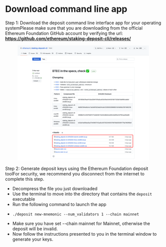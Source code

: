 # Download command line app



Step 1: Download the deposit command line interface app for your operating systemPlease make sure that you are downloading from the official Ethereum Foundation GitHub account by verifying the url: **https://github.com/ethereum/staking-deposit-cli/releases/**



<figure><img src="../../.gitbook/assets/image (3) (1).png" alt=""><figcaption></figcaption></figure>

Step 2: Generate deposit keys using the Ethereum Foundation deposit toolFor security, we recommend you disconnect from the internet to complete this step.

* Decompress the file you just downloaded
* Use the terminal to move into the directory that contains the `deposit` executable
* Run the following command to launch the app
* ```
  ./deposit new-mnemonic --num_validators 1 --chain mainnet 
  ```
* Make sure you have set --chain mainnet for Mainnet, otherwise the deposit will be invalid.
* Now follow the instructions presented to you in the terminal window to generate your keys.
